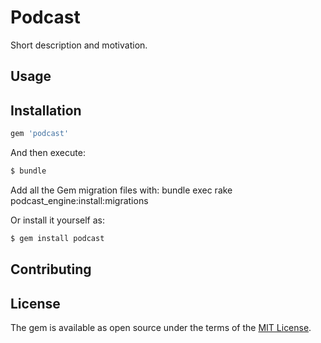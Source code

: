 # Podcast
Short description and motivation.

## Usage

## Installation

```ruby
gem 'podcast'
```

And then execute:
```bash
$ bundle
```
Add all the Gem migration files with:
  bundle exec rake podcast_engine:install:migrations

Or install it yourself as:
```bash
$ gem install podcast
```

## Contributing

## License
The gem is available as open source under the terms of the [MIT License](http://opensource.org/licenses/MIT).
